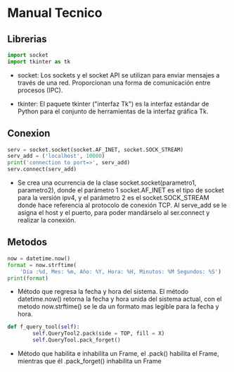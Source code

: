 # Manual Tecnico

## Librerias

```python
import socket
import tkinter as tk

```
+ socket: Los sockets y el socket API se utilizan para enviar mensajes a través de una red. Proporcionan una forma de comunicación entre procesos (IPC).

+ tkinter: El paquete tkinter ("interfaz Tk") es la interfaz estándar de Python para el conjunto de herramientas de la interfaz gráfica Tk.

## Conexion

```python
serv = socket.socket(socket.AF_INET, socket.SOCK_STREAM)
serv_add = ('localhost', 10000)
print('connection to port=>', serv_add)
serv.connect(serv_add)

```

+ Se crea una ocurrencia de la clase socket.socket(parametro1, parametro2), donde el parámetro 1 socket.AF_INET es el tipo de socket para la versión ipv4, y el parámetro 2 es el socket.SOCK_STREAM donde hace referencia al protocolo de conexión TCP. Al serve_add se le asigna el host y el puerto, para poder mandárselo al ser.connect y realizar la conexión.

## Metodos

```python
now = datetime.now()
format = now.strftime(
    'Día :%d, Mes: %m, Año: %Y, Hora: %H, Minutos: %M Segundos: %S')
print(format)

```
+ Método que regresa la fecha y hora del sistema. El método datetime.now() retorna la fecha y hora unida del sistema actual, con el metodo now.strftime() se le da un formato mas legible para la fecha y hora.


```python
def f_query_tool(self):
        self.QueryTool2.pack(side = TOP, fill = X)     
        self.QueryTool.pack_forget()

```

+ Método que habilita e inhabilita un Frame, el .pack() habilita el Frame, mientras que él .pack_forget() inhabilita un Frame
